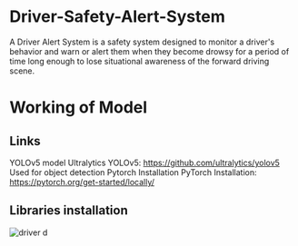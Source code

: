 # Driver-Safety-Alert-System
A Driver Alert System is a safety system designed to monitor a driver's behavior and warn or alert them when they become drowsy for a period of time  long enough to lose situational awareness of the forward driving scene. 

# Working of Model
## Links
YOLOv5 model
Ultralytics YOLOv5: https://github.com/ultralytics/yolov5
Used for object detection
Pytorch Installation
PyTorch Installation: https://pytorch.org/get-started/locally/
## Libraries installation
![driver d](https://user-images.githubusercontent.com/92366931/210950335-1385467f-86c2-4247-b875-0fac6de16b68.jpg)


